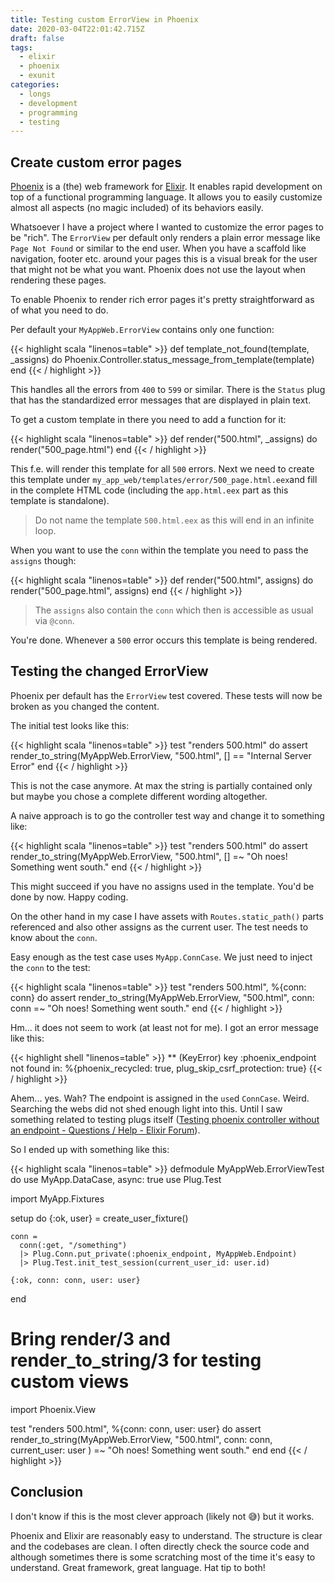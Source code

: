 ```yaml
---
title: Testing custom ErrorView in Phoenix
date: 2020-03-04T22:01:42.715Z
draft: false
tags:
  - elixir
  - phoenix
  - exunit
categories:
  - longs
  - development
  - programming
  - testing
---
```

## Create custom error pages
[Phoenix](http://phoenixframework.org) is a (the) web framework for [Elixir](https://elixir-lang.org). It enables rapid development on top of a functional programming language. It allows you to easily customize almost all aspects (no magic included) of its behaviors easily.

Whatsoever I have a project where I wanted to customize the error pages to be "rich". The `ErrorView` per default only renders a plain error message like `Page Not Found` or similar to the end user. When you have a scaffold like navigation, footer etc. around your pages this is a visual break for the user that might not be what you want. Phoenix does not use the layout when rendering these pages.

To enable Phoenix to render rich error pages it's pretty straightforward as of what you need to do. 

Per default your `MyAppWeb.ErrorView` contains only one function:

{{< highlight scala "linenos=table" >}}
  def template_not_found(template, _assigns) do
    Phoenix.Controller.status_message_from_template(template)
  end
{{< / highlight >}}

This handles all the errors from `400` to `599` or similar. There is the `Status` plug that has the standardized error messages that are displayed in plain text.

To get a custom template in there you need to add a function for it:

{{< highlight scala "linenos=table" >}}
  def render("500.html", _assigns) do
    render("500_page.html")
  end
{{< / highlight >}}

This f.e. will render this template for all `500` errors. Next we need to create this template under `my_app_web/templates/error/500_page.html.eex`and fill in the complete HTML code (including the `app.html.eex` part as this template is standalone).

> Do not name the template `500.html.eex` as this will end in an infinite loop.

When you want to use the `conn` within the template you need to pass the `assigns` though:

{{< highlight scala "linenos=table" >}}
  def render("500.html", assigns) do
    render("500_page.html", assigns)
  end
{{< / highlight >}}

> The `assigns` also contain the `conn` which then is accessible as usual via `@conn`.

You're done. Whenever a `500` error occurs this template is being rendered.

## Testing the changed ErrorView
Phoenix per default has the `ErrorView` test covered. These tests will now be broken as you changed the content.

The initial test looks like this:

{{< highlight scala "linenos=table" >}}
  test "renders 500.html" do
    assert render_to_string(MyAppWeb.ErrorView, "500.html", [] ==
             "Internal Server Error"
  end
{{< / highlight >}}

This is not the case anymore. At max the string is partially contained only but maybe you chose a complete different wording altogether.

A naive approach is to go the controller test way and change it to something like:

{{< highlight scala "linenos=table" >}}
  test "renders 500.html" do
    assert render_to_string(MyAppWeb.ErrorView, "500.html", [] =~
             "Oh noes! Something went south."
  end
{{< / highlight >}}

This might succeed if you have no assigns used in the template. You'd be done by now. Happy coding.

On the other hand in my case I have assets with `Routes.static_path()` parts referenced and also other assigns as the current user. The test needs to know about the `conn`.

Easy enough as the test case uses `MyApp.ConnCase`. We just need to inject the `conn` to the test:

{{< highlight scala "linenos=table" >}}
  test "renders 500.html", %{conn: conn} do
    assert render_to_string(MyAppWeb.ErrorView, "500.html", conn: conn =~
             "Oh noes! Something went south."
  end
{{< / highlight >}}

Hm... it does not seem to work (at least not for me). I got an error message like this:

{{< highlight shell "linenos=table" >}}
** (KeyError) key :phoenix_endpoint not found in: %{phoenix_recycled: true, plug_skip_csrf_protection: true}
{{< / highlight >}}

Ahem... yes. Wah? The endpoint is assigned in the `use`d `ConnCase`. Weird. Searching the webs did not shed enough light into this. Until I saw something related to testing plugs itself ([Testing phoenix controller without an endpoint - Questions / Help - Elixir Forum](https://elixirforum.com/t/testing-phoenix-controller-without-an-endpoint/15377)). 

So I ended up with something like this:

{{< highlight scala "linenos=table" >}}
defmodule MyAppWeb.ErrorViewTest do
  use MyApp.DataCase, async: true
  use Plug.Test

  import MyApp.Fixtures

  setup do
    {:ok, user} = create_user_fixture()

    conn =
      conn(:get, "/something")
      |> Plug.Conn.put_private(:phoenix_endpoint, MyAppWeb.Endpoint)
      |> Plug.Test.init_test_session(current_user_id: user.id)

    {:ok, conn: conn, user: user}
  end

  # Bring render/3 and render_to_string/3 for testing custom views
  import Phoenix.View

  test "renders 500.html", %{conn: conn, user: user} do
    assert render_to_string(MyAppWeb.ErrorView, "500.html",
             conn: conn,
             current_user: user
           ) =~
             "Oh noes! Something went south."
  end
end
{{< / highlight >}}

## Conclusion
I don't know if this is the most clever approach (likely not 😅) but it works.

Phoenix and Elixir are reasonably easy to understand. The structure is clear and the codebases are clean. I often directly check the source code and although sometimes there is some scratching most of the time it's easy to understand. Great framework, great language. Hat tip to both!